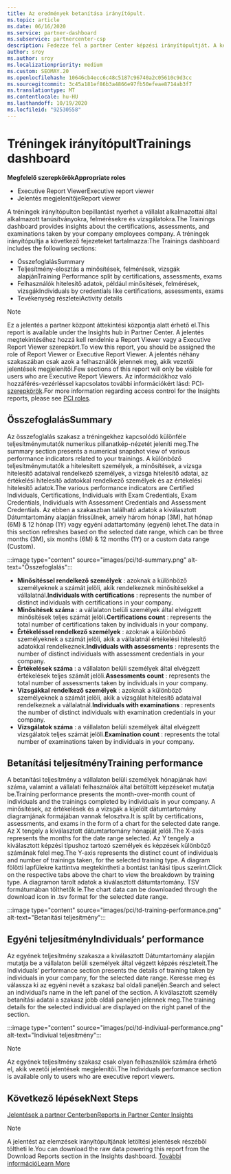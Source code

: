 ```yaml
---
title: Az eredmények betanítása irányítópult.
ms.topic: article
ms.date: 06/16/2020
ms.service: partner-dashboard
ms.subservice: partnercenter-csp
description: Fedezze fel a partner Center képzési irányítópultját. A képzés a partner Center-bejelentések (PCI) területén elérhető jelentések egyike.
author: sroy
ms.author: sroy
ms.localizationpriority: medium
ms.custom: SEOMAY.20
ms.openlocfilehash: 10646cb4ecc6c48c5187c96740a2c05610c9d3cc
ms.sourcegitcommit: 3c45a181ef86b3a4866e97fb50efeae8714ab3f7
ms.translationtype: MT
ms.contentlocale: hu-HU
ms.lasthandoff: 10/19/2020
ms.locfileid: "92530558"
---
```

# <a name="trainings-dashboard"></a><span data-ttu-id="a7265-104">Tréningek irányítópult</span><span class="sxs-lookup"><span data-stu-id="a7265-104">Trainings dashboard</span></span>

<span data-ttu-id="a7265-105">**Megfelelő szerepkörök**</span><span class="sxs-lookup"><span data-stu-id="a7265-105">**Appropriate roles**</span></span>
- <span data-ttu-id="a7265-106">Executive Report Viewer</span><span class="sxs-lookup"><span data-stu-id="a7265-106">Executive report viewer</span></span>
- <span data-ttu-id="a7265-107">Jelentés megjelenítője</span><span class="sxs-lookup"><span data-stu-id="a7265-107">Report viewer</span></span>

<span data-ttu-id="a7265-108">A tréningek irányítópulton bepillantást nyerhet a vállalat alkalmazottai által alkalmazott tanúsítványokra, felmérésekre és vizsgálatokra.</span><span class="sxs-lookup"><span data-stu-id="a7265-108">The Trainings dashboard provides insights about the certifications, assessments, and examinations taken by your company employees company.</span></span> <span data-ttu-id="a7265-109">A tréningek irányítópultja a következő fejezeteket tartalmazza:</span><span class="sxs-lookup"><span data-stu-id="a7265-109">The Trainings dashboard includes the following sections:</span></span>

- <span data-ttu-id="a7265-110">Összefoglalás</span><span class="sxs-lookup"><span data-stu-id="a7265-110">Summary</span></span>
- <span data-ttu-id="a7265-111">Teljesítmény-elosztás a minősítések, felmérések, vizsgák alapján</span><span class="sxs-lookup"><span data-stu-id="a7265-111">Training Performance split by certifications, assessments, exams</span></span>
- <span data-ttu-id="a7265-112">Felhasználók hitelesítő adatok, például minősítések, felmérések, vizsgák</span><span class="sxs-lookup"><span data-stu-id="a7265-112">Individuals by credentials like certifications, assessments, exams</span></span>
- <span data-ttu-id="a7265-113">Tevékenység részletei</span><span class="sxs-lookup"><span data-stu-id="a7265-113">Activity details</span></span>

>[!NOTE] 
><span data-ttu-id="a7265-114">Ez a jelentés a partner központ áttekintési központja alatt érhető el.</span><span class="sxs-lookup"><span data-stu-id="a7265-114">This report is available under the Insights hub in Partner Center.</span></span> <span data-ttu-id="a7265-115">A jelentés megtekintéséhez hozzá kell rendelnie a Report Viewer vagy a Executive Report Viewer szerepkört.</span><span class="sxs-lookup"><span data-stu-id="a7265-115">To view this report, you should be assigned the role of Report Viewer or Executive Report Viewer.</span></span> <span data-ttu-id="a7265-116">A jelentés néhány szakaszában csak azok a felhasználók jelennek meg, akik vezetői jelentések megjelenítői.</span><span class="sxs-lookup"><span data-stu-id="a7265-116">Few sections of this report will only be visible for users who are Executive Report Viewers.</span></span> <span data-ttu-id="a7265-117">Az információkhoz való hozzáférés-vezérléssel kapcsolatos további információkért lásd: PCI- [szerepkörök](pci-roles.md).</span><span class="sxs-lookup"><span data-stu-id="a7265-117">For more information regarding access control for the Insights reports, please see [PCI roles](pci-roles.md).</span></span>

## <a name="summary"></a><span data-ttu-id="a7265-118">Összefoglalás</span><span class="sxs-lookup"><span data-stu-id="a7265-118">Summary</span></span>

<span data-ttu-id="a7265-119">Az összefoglalás szakasz a tréningekhez kapcsolódó különféle teljesítménymutatók numerikus pillanatkép-nézetét jeleníti meg.</span><span class="sxs-lookup"><span data-stu-id="a7265-119">The summary section presents a numerical snapshot view of various performance indicators related to your trainings.</span></span> <span data-ttu-id="a7265-120">A különböző teljesítménymutatók a hitelesített személyek, a minősítések, a vizsga hitelesítő adataival rendelkező személyek, a vizsga hitelesítő adatai, az értékelési hitelesítő adatokkal rendelkező személyek és az értékelési hitelesítő adatok.</span><span class="sxs-lookup"><span data-stu-id="a7265-120">The various performance indicators are Certified Individuals, Certifications, Individuals with Exam Credentials, Exam Credentials, Individuals with Assessment Credentials and Assessment Credentials.</span></span> <span data-ttu-id="a7265-121">Az ebben a szakaszban található adatok a kiválasztott Dátumtartomány alapján frissülnek, amely három hónap (3M), hat hónap (6M) & 12 hónap (1Y) vagy egyéni adattartomány (egyéni) lehet.</span><span class="sxs-lookup"><span data-stu-id="a7265-121">The data in this section refreshes based on the selected date range, which can be three months (3M), six months (6M) & 12 months (1Y) or a custom data range (Custom).</span></span> 

:::image type="content" source="images/pci/td-summary.png" alt-text="Összefoglalás":::

- <span data-ttu-id="a7265-123">**Minősítéssel rendelkező személyek** : azoknak a különböző személyeknek a számát jelöli, akik rendelkeznek minősítésekkel a vállalatnál.</span><span class="sxs-lookup"><span data-stu-id="a7265-123">**Individuals with certifications** : represents the number of distinct individuals with certifications in your company.</span></span>
- <span data-ttu-id="a7265-124">**Minősítések száma** : a vállalaton belüli személyek által elvégzett minősítések teljes számát jelöli.</span><span class="sxs-lookup"><span data-stu-id="a7265-124">**Certifications count** : represents the total number of certifications taken by individuals in your company.</span></span>
- <span data-ttu-id="a7265-125">**Értékeléssel rendelkező személyek** : azoknak a különböző személyeknek a számát jelöli, akik a vállalatnál értékelési hitelesítő adatokkal rendelkeznek.</span><span class="sxs-lookup"><span data-stu-id="a7265-125">**Individuals with assessments** : represents the number of distinct individuals with assessment credentials in your company.</span></span> 
- <span data-ttu-id="a7265-126">**Értékelések száma** : a vállalaton belüli személyek által elvégzett értékelések teljes számát jelöli.</span><span class="sxs-lookup"><span data-stu-id="a7265-126">**Assessments count** : represents the total number of assessments taken by individuals in your company.</span></span>
- <span data-ttu-id="a7265-127">**Vizsgákkal rendelkező személyek** : azoknak a különböző személyeknek a számát jelöli, akik a vizsgálat hitelesítő adataival rendelkeznek a vállalatnál.</span><span class="sxs-lookup"><span data-stu-id="a7265-127">**Individuals with examinations** : represents the number of distinct individuals with examination credentials in your company.</span></span> 
- <span data-ttu-id="a7265-128">**Vizsgálatok száma** : a vállalaton belüli személyek által elvégzett vizsgálatok teljes számát jelöli.</span><span class="sxs-lookup"><span data-stu-id="a7265-128">**Examination count** : represents the total number of examinations taken by individuals in your company.</span></span>

## <a name="training-performance"></a><span data-ttu-id="a7265-129">Betanítási teljesítmény</span><span class="sxs-lookup"><span data-stu-id="a7265-129">Training performance</span></span>

<span data-ttu-id="a7265-130">A betanítási teljesítmény a vállalaton belüli személyek hónapjának havi száma, valamint a vállalati felhasználók által betöltött képzéseket mutatja be.</span><span class="sxs-lookup"><span data-stu-id="a7265-130">Training performance presents the month-over-month count of individuals and the trainings completed by individuals in your company.</span></span> <span data-ttu-id="a7265-131">A minősítések, az értékelések és a vizsgák a kijelölt dátumtartomány diagramjának formájában vannak felosztva.</span><span class="sxs-lookup"><span data-stu-id="a7265-131">It is split by certifications, assessments, and exams in the form of a chart for the selected date range.</span></span> <span data-ttu-id="a7265-132">Az X tengely a kiválasztott dátumtartomány hónapját jelöli.</span><span class="sxs-lookup"><span data-stu-id="a7265-132">The X-axis represents the months for the date range selected.</span></span> <span data-ttu-id="a7265-133">Az Y tengely a kiválasztott képzési típushoz tartozó személyek és képzések különböző számának felel meg.</span><span class="sxs-lookup"><span data-stu-id="a7265-133">The Y-axis represents the distinct count of individuals and number of trainings taken, for the selected training type.</span></span> <span data-ttu-id="a7265-134">A diagram fölötti lapfülekre kattintva megtekintheti a bontást tanítási típus szerint.</span><span class="sxs-lookup"><span data-stu-id="a7265-134">Click on the respective tabs above the chart to view the breakdown by training type.</span></span> <span data-ttu-id="a7265-135">A diagramon tárolt adatok a kiválasztott dátumtartomány. TSV formátumában tölthetők le.</span><span class="sxs-lookup"><span data-stu-id="a7265-135">The chart data can be downloaded through the download icon in .tsv format for the selected date range.</span></span>

:::image type="content" source="images/pci/td-training-performance.png" alt-text="Betanítási teljesítmény":::

## <a name="individuals-performance"></a><span data-ttu-id="a7265-137">Egyéni teljesítmény</span><span class="sxs-lookup"><span data-stu-id="a7265-137">Individuals’ performance</span></span>

<span data-ttu-id="a7265-138">Az egyének teljesítmény szakasza a kiválasztott Dátumtartomány alapján mutatja be a vállalaton belüli személyek által végzett képzés részleteit.</span><span class="sxs-lookup"><span data-stu-id="a7265-138">The Individuals’ performance section presents the details of training taken by individuals in your company, for the selected date range.</span></span> <span data-ttu-id="a7265-139">Keresse meg és válassza ki az egyéni nevét a szakasz bal oldali paneljén.</span><span class="sxs-lookup"><span data-stu-id="a7265-139">Search and select an individual’s name in the left panel of the section.</span></span> <span data-ttu-id="a7265-140">A kiválasztott személy betanítási adatai a szakasz jobb oldali paneljén jelennek meg.</span><span class="sxs-lookup"><span data-stu-id="a7265-140">The training details for the selected individual are displayed on the right panel of the section.</span></span>

:::image type="content" source="images/pci/td-indiviual-performance.png" alt-text="Indiviual teljesítmény":::

>[!NOTE] 
> <span data-ttu-id="a7265-142">Az egyének teljesítmény szakasz csak olyan felhasználók számára érhető el, akik vezetői jelentések megjelenítői.</span><span class="sxs-lookup"><span data-stu-id="a7265-142">The Individuals performance section is available only to users who are executive report viewers.</span></span> 

## <a name="next-steps"></a><span data-ttu-id="a7265-143">Következő lépések</span><span class="sxs-lookup"><span data-stu-id="a7265-143">Next Steps</span></span>

[<span data-ttu-id="a7265-144">Jelentések a partner Centerben</span><span class="sxs-lookup"><span data-stu-id="a7265-144">Reports in Partner Center Insights</span></span>](partner-center-insights.md)

>[!NOTE] 
> <span data-ttu-id="a7265-145">A jelentést az elemzések irányítópultjának letöltési jelentések részéből töltheti le.</span><span class="sxs-lookup"><span data-stu-id="a7265-145">You can download the raw data powering this report from the Download Reports section in the Insights dashboard.</span></span> [<span data-ttu-id="a7265-146">További információ</span><span class="sxs-lookup"><span data-stu-id="a7265-146">Learn More</span></span>](pci-download-reports.md)